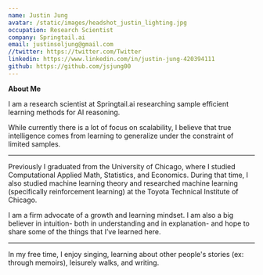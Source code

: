 ```yaml
---
name: Justin Jung
avatar: /static/images/headshot_justin_lighting.jpg
occupation: Research Scientist
company: Springtail.ai
email: justinsoljung@gmail.com
//twitter: https://twitter.com/Twitter
linkedin: https://www.linkedin.com/in/justin-jung-420394111
github: https://github.com/jsjung00
---
```


**About Me**

I am a research scientist at Springtail.ai researching sample efficient learning methods for AI reasoning.

While currently there is a lot of focus on scalability, I believe that true intelligence comes from learning to generalize under the constraint of limited samples.

---

Previously I graduated from the University of Chicago, where I studied Computational Applied Math, Statistics, and Economics. During that time, I also studied machine learning theory and researched machine learning (specifically reinforcement learning) at the Toyota Technical Institute of Chicago.

I am a firm advocate of a growth and learning mindset.
I am also a big believer in intuition- both in understanding and in explanation- and hope to share some of the things that I’ve learned here.

---

In my free time, I enjoy singing, learning about other people's stories (ex: through memoirs), leisurely walks, and writing.
